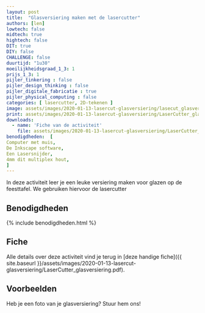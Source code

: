 ```yaml
---
layout: post
title:  "Glasversiering maken met de lasercutter"
authors: [len]
lowtech: false
midtech: true
hightech: false
DIT: true
DIY: false
CHALLENGE: false
duurtijd: "1u30"
moeilijkheidsgraad_1_3: 1
prijs_1_3: 1
pijler_tinkering : false
pijler_design_thinking : false
pijler_digitale_fabricatie : true
pijler_physical_computing : false
categories: [ lasercutter, 2D-tekenen ]
image: assets/images/2020-01-13-lasercut-glasversiering/lasecut_glasversiering.png
print: assets/images/2020-01-13-lasercut-glasversiering/LaserCutter_glasversiering.pdf
downloads:
  - name: 'Fiche van de activiteit'
    file: assets/images/2020-01-13-lasercut-glasversiering/LaserCutter_glasversiering.pdf
benodigdheden:  [
Computer met muis,
De Inkscape software,
Een Lasersnijder,
4mm dit multiplex hout,
]
---
```

In deze activiteit leer je een leuke versiering maken voor glazen op de feesttafel. We gebruiken hiervoor de lasercutter

## Benodigdheden

{% include benodigdheden.html %}

## Fiche
Alle details over deze activiteit vind je terug in [deze handige fiche]({{ site.baseurl }}/assets/images/2020-01-13-lasercut-glasversiering/LaserCutter_glasversiering.pdf).

## Voorbeelden
Heb je een foto van je glasversiering? Stuur hem ons!